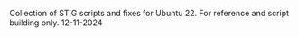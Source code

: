 Collection of STIG scripts and fixes for Ubuntu 22. 
For reference and script building only. 
12-11-2024
